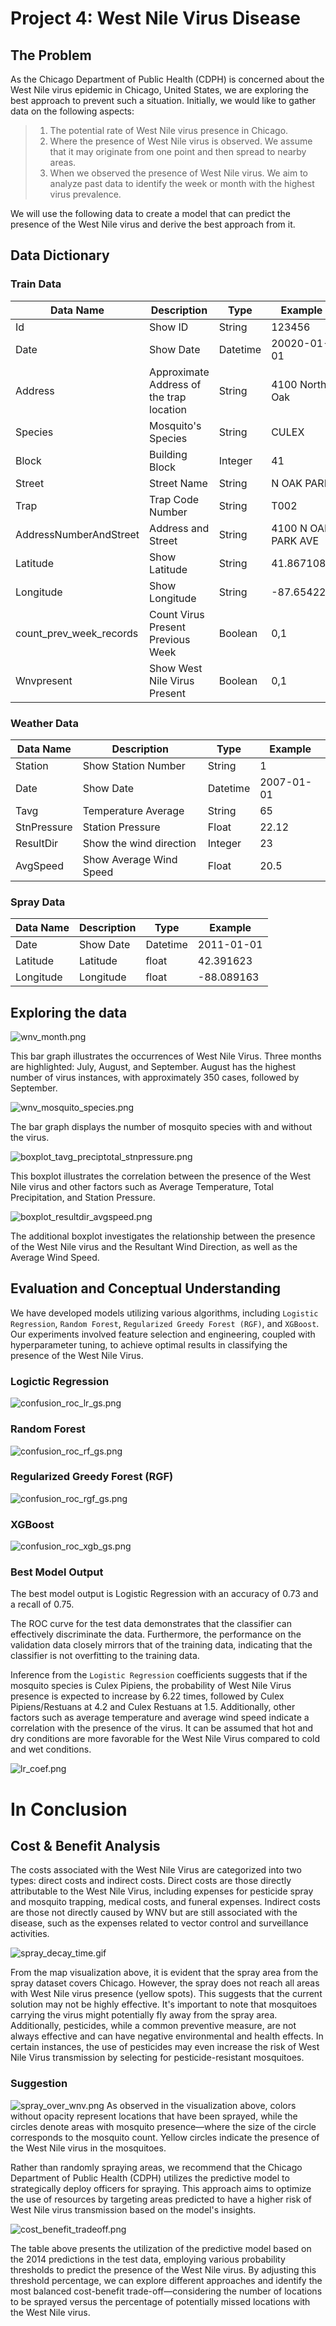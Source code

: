 # Project 4: West Nile Virus Disease
## The Problem
As the Chicago Department of Public Health (CDPH) is concerned about the West Nile virus epidemic in Chicago, United States, we are exploring the best approach to prevent such a situation. Initially, we would like to gather data on the following aspects:

> 1. The potential rate of West Nile virus presence in Chicago.
> 2. Where the presence of West Nile virus is observed. We assume that it may originate from one point and then spread to nearby areas.
> 3. When we observed the presence of West Nile virus. We aim to analyze past data to identify the week or month with the highest virus prevalence.

We will use the following data to create a model that can predict the presence of the West Nile virus and derive the best approach from it.

## Data Dictionary
### Train Data
| Data Name | Description | Type | Example |
| --------- | ----------- | ---- | ------- |
| Id | Show ID | String | 123456|
| Date | Show Date | Datetime | 20020-01-01 |
| Address | Approximate Address of the trap location |String | 4100 North Oak |
| Species | Mosquito's Species | String | CULEX |
| Block | Building Block | Integer | 41 |
| Street | Street Name | String | N OAK PARK |
| Trap | Trap Code Number | String | T002 |
| AddressNumberAndStreet | Address and Street | String | 4100 N OAK PARK AVE |
| Latitude | Show Latitude | String | 41.867108 |
| Longitude | Show Longitude | String | -87.654224 |
| count_prev_week_records | Count Virus Present Previous Week | Boolean | 0,1 |
| Wnvpresent | Show West Nile Virus Present | Boolean | 0,1 |

### Weather Data
| Data Name | Description | Type | Example |
| --------- | ----------- | ---- | ------- |
| Station | Show Station Number | String | 1 |
| Date | Show Date | Datetime | 2007-01-01 |
| Tavg | Temperature Average | String | 65 |
| StnPressure | Station Pressure | Float | 22.12 | 
| ResultDir | Show the wind direction | Integer | 23 |
| AvgSpeed | Show Average Wind Speed | Float | 20.5 |

### Spray Data
| Data Name | Description | Type | Example |
| --------- | ----------- | ---- | ------- |
| Date | Show Date | Datetime | 2011-01-01 |
| Latitude | Latitude | float | 42.391623 |
| Longitude | Longitude | float | -88.089163 |


## Exploring the data

![wnv_month.png](image/wnv_month.png)

This bar graph illustrates the occurrences of West Nile Virus. Three months are highlighted: July, August, and September. August has the highest number of virus instances, with approximately 350 cases, followed by September.

![wnv_mosquito_species.png](image/wnv_mosquito_species.png)

The bar graph displays the number of mosquito species with and without the virus.

![boxplot_tavg_preciptotal_stnpressure.png](image/boxplot_tavg_preciptotal_stnpressure.png)

This boxplot illustrates the correlation between the presence of the West Nile virus and other factors such as Average Temperature, Total Precipitation, and Station Pressure.

![boxplot_resultdir_avgspeed.png](image/boxplot_resultdir_avgspeed.png)

The additional boxplot investigates the relationship between the presence of the West Nile virus and the Resultant Wind Direction, as well as the Average Wind Speed.

## Evaluation and Conceptual Understanding
We have developed models utilizing various algorithms, including `Logistic Regression`, `Random Forest`, `Regularized Greedy Forest (RGF)`, and `XGBoost`. Our experiments involved feature selection and engineering, coupled with hyperparameter tuning, to achieve optimal results in classifying the presence of the West Nile Virus.

### Logictic Regression
![confusion_roc_lr_gs.png](image/confusion_roc_lr.png)

### Random Forest
![confusion_roc_rf_gs.png](image/confusion_roc_rf.png)

### Regularized Greedy Forest (RGF)
![confusion_roc_rgf_gs.png](image/confusion_roc_rgf.png)

### XGBoost
![confusion_roc_xgb_gs.png](image/confusion_roc_xgb.png)

### Best Model Output
The best model output is Logistic Regression with an accuracy of 0.73 and a recall of 0.75.

The ROC curve for the test data demonstrates that the classifier can effectively discriminate the data. Furthermore, the performance on the validation data closely mirrors that of the training data, indicating that the classifier is not overfitting to the training data.

Inference from the `Logistic Regression` coefficients suggests that if the mosquito species is Culex Pipiens, the probability of West Nile Virus presence is expected to increase by 6.22 times, followed by Culex Pipiens/Restuans at 4.2 and Culex Restuans at 1.5. Additionally, other factors such as average temperature and average wind speed indicate a correlation with the presence of the virus. It can be assumed that hot and dry conditions are more favorable for the West Nile Virus compared to cold and wet conditions.

![lr_coef.png](image/lr_coef.png)

# In Conclusion
## Cost & Benefit Analysis

The costs associated with the West Nile Virus are categorized into two types: direct costs and indirect costs. Direct costs are those directly attributable to the West Nile Virus, including expenses for pesticide spray and mosquito trapping, medical costs, and funeral expenses. Indirect costs are those not directly caused by WNV but are still associated with the disease, such as the expenses related to vector control and surveillance activities.

![spray_decay_time.gif](image/spray_decay_time.gif)

From the map visualization above, it is evident that the spray area from the spray dataset covers Chicago. However, the spray does not reach all areas with West Nile virus presence (yellow spots). This suggests that the current solution may not be highly effective. It's important to note that mosquitoes carrying the virus might potentially fly away from the spray area. Additionally, pesticides, while a common preventive measure, are not always effective and can have negative environmental and health effects. In certain instances, the use of pesticides may even increase the risk of West Nile Virus transmission by selecting for pesticide-resistant mosquitoes.

### Suggestion
![spray_over_wnv.png](image/spray_over_wnv.png)
As observed in the visualization above, colors without opacity represent locations that have been sprayed, while the circles denote areas with mosquito presence—where the size of the circle corresponds to the mosquito count. Yellow circles indicate the presence of the West Nile virus in the mosquitoes.

Rather than randomly spraying areas, we recommend that the Chicago Department of Public Health (CDPH) utilizes the predictive model to strategically deploy officers for spraying. This approach aims to optimize the use of resources by targeting areas predicted to have a higher risk of West Nile virus transmission based on the model's insights.

![cost_benefit_tradeoff.png](image/cost_benefit_tradeoff.png)

The table above presents the utilization of the predictive model based on the 2014 predictions in the test data, employing various probability thresholds to predict the presence of the West Nile virus. By adjusting this threshold percentage, we can explore different approaches and identify the most balanced cost-benefit trade-off—considering the number of locations to be sprayed versus the percentage of potentially missed locations with the West Nile virus.